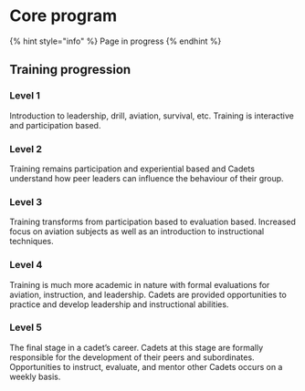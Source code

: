 # Core program

{% hint style="info" %}
Page in progress
{% endhint %}

## Training progression

### Level 1

Introduction to leadership, drill, aviation, survival, etc. Training is interactive and participation based.

### Level 2

Training remains participation and experiential based and Cadets understand how peer leaders can influence the behaviour of their group.

### Level 3

Training transforms from participation based to evaluation based. Increased focus on aviation subjects as well as an introduction to instructional techniques.

### Level 4

Training is much more academic in nature with formal evaluations for aviation, instruction, and leadership. Cadets are provided opportunities to practice and develop leadership and instructional abilities.

### Level 5

The final stage in a cadet’s career. Cadets at this stage are formally responsible for the development of their peers and subordinates. Opportunities to instruct, evaluate, and mentor other Cadets occurs on a weekly basis.

